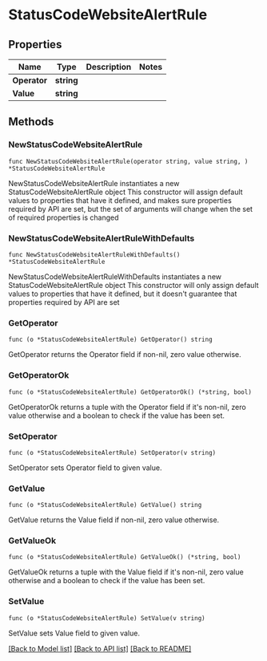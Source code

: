 # StatusCodeWebsiteAlertRule

## Properties

Name | Type | Description | Notes
------------ | ------------- | ------------- | -------------
**Operator** | **string** |  | 
**Value** | **string** |  | 

## Methods

### NewStatusCodeWebsiteAlertRule

`func NewStatusCodeWebsiteAlertRule(operator string, value string, ) *StatusCodeWebsiteAlertRule`

NewStatusCodeWebsiteAlertRule instantiates a new StatusCodeWebsiteAlertRule object
This constructor will assign default values to properties that have it defined,
and makes sure properties required by API are set, but the set of arguments
will change when the set of required properties is changed

### NewStatusCodeWebsiteAlertRuleWithDefaults

`func NewStatusCodeWebsiteAlertRuleWithDefaults() *StatusCodeWebsiteAlertRule`

NewStatusCodeWebsiteAlertRuleWithDefaults instantiates a new StatusCodeWebsiteAlertRule object
This constructor will only assign default values to properties that have it defined,
but it doesn't guarantee that properties required by API are set

### GetOperator

`func (o *StatusCodeWebsiteAlertRule) GetOperator() string`

GetOperator returns the Operator field if non-nil, zero value otherwise.

### GetOperatorOk

`func (o *StatusCodeWebsiteAlertRule) GetOperatorOk() (*string, bool)`

GetOperatorOk returns a tuple with the Operator field if it's non-nil, zero value otherwise
and a boolean to check if the value has been set.

### SetOperator

`func (o *StatusCodeWebsiteAlertRule) SetOperator(v string)`

SetOperator sets Operator field to given value.


### GetValue

`func (o *StatusCodeWebsiteAlertRule) GetValue() string`

GetValue returns the Value field if non-nil, zero value otherwise.

### GetValueOk

`func (o *StatusCodeWebsiteAlertRule) GetValueOk() (*string, bool)`

GetValueOk returns a tuple with the Value field if it's non-nil, zero value otherwise
and a boolean to check if the value has been set.

### SetValue

`func (o *StatusCodeWebsiteAlertRule) SetValue(v string)`

SetValue sets Value field to given value.



[[Back to Model list]](../README.md#documentation-for-models) [[Back to API list]](../README.md#documentation-for-api-endpoints) [[Back to README]](../README.md)


